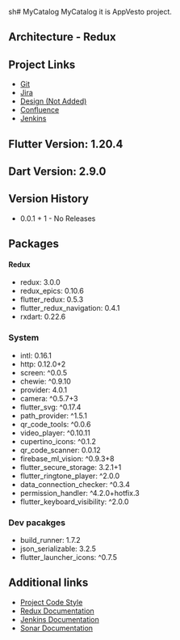 sh# MyCatalog
MyCatalog it is AppVesto project.

## Architecture - Redux
## Project Links
- [Git](https://bitbucket.org/flutterodessa/my_catalog/src/dev/)
- [Jira](https://appvesto.atlassian.net/secure/RapidBoard.jspa?rapidView=2&projectKey=MC&selectedIssue=MC-23)
- [Design (Not Added)](https://zpl.io/2jnWG4Q)
- [Confluence](https://appvesto.atlassian.net/l/c/BTkHodu2)
- [Jenkins](http://dev.appvesto.com:8080/)

## Flutter Version: 1.20.4
## Dart Version: 2.9.0
## Version History
- 0.0.1 + 1 - No Releases

## Packages
#### Redux
- redux: 3.0.0
- redux_epics: 0.10.6
- flutter_redux: 0.5.3
- flutter_redux_navigation: 0.4.1
- rxdart: 0.22.6

### System
- intl: 0.16.1
- http: 0.12.0+2
- screen: ^0.0.5
- chewie: ^0.9.10
- provider: 4.0.1
- camera: ^0.5.7+3
- flutter_svg: ^0.17.4
- path_provider: ^1.5.1
- qr_code_tools: ^0.0.6
- video_player: ^0.10.11
- cupertino_icons: ^0.1.2
- qr_code_scanner: 0.0.12
- firebase_ml_vision: ^0.9.3+8
- flutter_secure_storage: 3.2.1+1
- flutter_ringtone_player: ^2.0.0
- data_connection_checker: ^0.3.4
- permission_handler: ^4.2.0+hotfix.3
- flutter_keyboard_visibility: ^2.0.0

### Dev pacakges
- build_runner: 1.7.2
- json_serializable: 3.2.5
- flutter_launcher_icons: ^0.7.5

## Additional links
- [Project Code Style](https://appvesto.atlassian.net/l/c/2LAcARuf)
- [Redux Documentation](https://appvesto.atlassian.net/l/c/DMoEFzp2)
- [Jenkins Documentation](https://appvesto.atlassian.net/l/c/1DGmD7k8)
- [Sonar Documentation](https://appvesto.atlassian.net/l/c/5V3nsgTf)